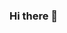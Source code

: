 ### Hi there 👋

<!--
**bharadwaj1098/bharadwaj1098** is a ✨ _special_ ✨ repository because its `README.md` (this file) appears on your GitHub profile.

Here are some ideas to get you started:

- 🔭 I’m currently working on ...
- 🌱 I’m currently learning ...
- 👯 I’m looking to collaborate on ...
- 🤔 I’m looking for help with ...
- 💬 Ask me about ...
- 📫 How to reach me: ...
- 😄 Pronouns: ...
- ⚡ Fun fact: ...
-->
<!--   
<a href="https://metrics.lecoq.io/about/bharadwaj1098"><img src="metrics-leftside.svg" align="left" width="47.5%"></img></a><a href="https://metrics.lecoq.io/about/bharadwaj1098"><img src="metrics-rightside.svg" align="right" width="47.5%"></img></a>

   -->
<a href="https://metrics.lecoq.io/about/bharadwaj1098"></a>
<a href="https://metrics.lecoq.io/about/bharadwaj1098"></a>
